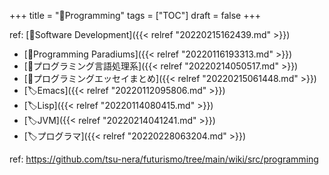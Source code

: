 +++
title = "📂Programming"
tags = ["TOC"]
draft = false
+++

ref: [📂Software Development]({{< relref "20220215162439.md" >}})

-   [📂Programming Paradiums]({{< relref "20220116193313.md" >}})
-   [📂プログラミング言語処理系]({{< relref "20220214050517.md" >}})
-   [📝プログラミングエッセイまとめ]({{< relref "20220215061448.md" >}})
-   [🏷Emacs]({{< relref "20220112095806.md" >}})
-   [🏷Lisp]({{< relref "20220114080415.md" >}})
-   [🏷JVM]({{< relref "20220214041241.md" >}})
-   [🏷プログラマ]({{< relref "20220228063204.md" >}})

ref: <https://github.com/tsu-nera/futurismo/tree/main/wiki/src/programming>
